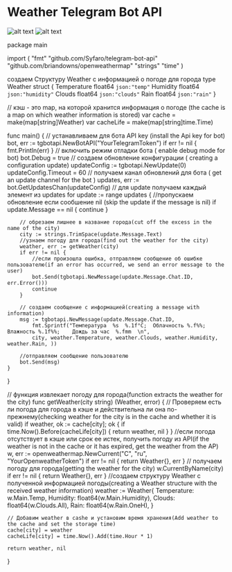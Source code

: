 # Weather Telegram Bot API

![alt text](https://media.giphy.com/media/v1.Y2lkPTc5MGI3NjExODNkM2QxZGI0MDM2MWFiODM5ZDljZGMzZjUxYTEzZjg5MWE2N2M3OCZjdD1n/wN5XQI3C3NpHjbmMKq/giphy.gif)
![alt text](https://media.giphy.com/media/v1.Y2lkPTc5MGI3NjExMWI0MDJiNDBjNmY1Njg5YzViYWMxZjE5NWY3N2MwZGEyMWQxZmM5ZCZjdD1n/vmQiwPHYPTEwr4rAAs/giphy.gif)

package main

import (
	"fmt"
	"github.com/Syfaro/telegram-bot-api"
	"github.com/briandowns/openweathermap"
	"strings"
	"time"
)

  создаем Структуру Weather c информацией о погоде для города
type Weather struct {
	Temperature float64 `json:"temp"`
	Humidity    float64 `json:"humidity"`
	Clouds      float64 `json:"clouds"`
	Rain        float64 `json:"rain"`
}

// кэш - это map, на которой хранится информация о погоде (the cache is a map on which weather information is stored)
var cache = make(map[string]Weather)
var cacheLife = make(map[string]time.Time)

func main() {
	//  устанавливаем для бота API key (install the Api key for bot)
	bot, err := tgbotapi.NewBotAPI("YourTelegramToken")
	if err != nil {
		fmt.Println(err)
	}
	// включить режим отладки бота ( enable debug mode for bot)
	bot.Debug = true
	// создаем обновление конфигурации ( creating a configuration update)
	updateConfig := tgbotapi.NewUpdate(0)
	updateConfig.Timeout = 60
	// получаем канал обновлений для бота ( get an update channel for the bot )
	updates, err := bot.GetUpdatesChan(updateConfig)
	// для update получаем каждый элемент из updates
	for update := range updates {
		//пропускаем обновление если сообшение nil (skip the update if the message is nil)
		if update.Message == nil {
			continue
		}

		// обрезаем лишнее в название города(cut off the excess in the name of the city)
		city := strings.TrimSpace(update.Message.Text)
		//узнаем погоду для города(find out the weather for the city)
		weather, err := getWeather(city)
		if err != nil {
			//если произошла ошибка, отправляем сообщение об ошибке пользователю(if an error has occurred, we send an error message to the user)
			bot.Send(tgbotapi.NewMessage(update.Message.Chat.ID, err.Error()))
			continue
		}
		
		// создаем сообщение с информацией(creating a message with information)
		msg := tgbotapi.NewMessage(update.Message.Chat.ID,
			fmt.Sprintf("Температура  %s  %.1f°С;  Облачность %.f%%;   Влажность %.1f%%;    Дождь за час  %.fmm  \n",
			city, weather.Temperature, weather.Clouds, weather.Humidity, weather.Rain, ))
		
		//отправляем сообщение пользователю
		bot.Send(msg)
	}
}

// функция извлекает погоду для города(function extracts the weather for the city)
func getWeather(city string) (Weather, error) {
	// Проверяем есть ли погода для города в кэше и действительна ли она по-прежнему(checking weather for the city is in the cache and whether it is valid)
	if weather, ok := cache[city]; ok {
		if time.Now().Before(cacheLife[city]) {
			return weather, nil
		}
	}
	//если погода отсутствует в кэше или срок ее истек, получить погоду из API(if the weather is not in the cache or it has expired, get the weather from the AP)
	w, err := openweathermap.NewCurrent("C", "ru", "YourOpenweatherToken")
	if err != nil {
		return Weather{}, err
	}
	// получаем погоду для города(getting the weather for the city)
	w.CurrentByName(city)
	if err != nil {
		return Weather{}, err
	}
	//создаем структуру Weather с полученной информацией погоды(creating a Weather structure with the received weather information)
	weather := Weather{
		Temperature: w.Main.Temp,
		Humidity:    float64(w.Main.Humidity),
		Clouds:      float64(w.Clouds.All),
		Rain:        float64(w.Rain.OneH),
	}

	// Добавим weather в cashe и установим время хранения(Add weather to the cache and set the storage time)
	cache[city] = weather
	cacheLife[city] = time.Now().Add(time.Hour * 1)

	return weather, nil
}

